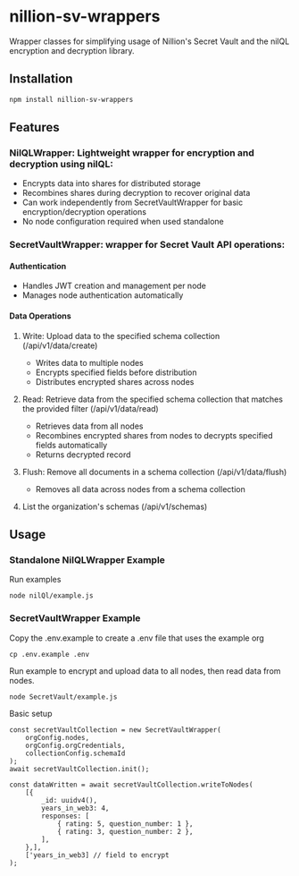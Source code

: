 # nillion-sv-wrappers

Wrapper classes for simplifying usage of Nillion's Secret Vault and the nilQL encryption and decryption library.

## Installation

```bash
npm install nillion-sv-wrappers
```

## Features

### NilQLWrapper: Lightweight wrapper for encryption and decryption using nilQL:

- Encrypts data into shares for distributed storage
- Recombines shares during decryption to recover original data
- Can work independently from SecretVaultWrapper for basic encryption/decryption operations
- No node configuration required when used standalone

### SecretVaultWrapper: wrapper for Secret Vault API operations:

#### Authentication

- Handles JWT creation and management per node
- Manages node authentication automatically

#### Data Operations

1. Write: Upload data to the specified schema collection (/api/v1/data/create)

   - Writes data to multiple nodes
   - Encrypts specified fields before distribution
   - Distributes encrypted shares across nodes

2. Read: Retrieve data from the specified schema collection that matches the provided filter (/api/v1/data/read)

   - Retrieves data from all nodes
   - Recombines encrypted shares from nodes to decrypts specified fields automatically
   - Returns decrypted record

3. Flush: Remove all documents in a schema collection (/api/v1/data/flush)

   - Removes all data across nodes from a schema collection

4. List the organization's schemas (/api/v1/schemas)

## Usage

### Standalone NilQLWrapper Example

Run examples

```
node nilQl/example.js
```

### SecretVaultWrapper Example

Copy the .env.example to create a .env file that uses the example org

```
cp .env.example .env
```

Run example to encrypt and upload data to all nodes, then read data from nodes.

```
node SecretVault/example.js
```

Basic setup

```
const secretVaultCollection = new SecretVaultWrapper(
    orgConfig.nodes,
    orgConfig.orgCredentials,
    collectionConfig.schemaId
);
await secretVaultCollection.init();

const dataWritten = await secretVaultCollection.writeToNodes(
    [{
        _id: uuidv4(),
        years_in_web3: 4,
        responses: [
            { rating: 5, question_number: 1 },
            { rating: 3, question_number: 2 },
        ],
    },],
    ['years_in_web3] // field to encrypt
);
```

